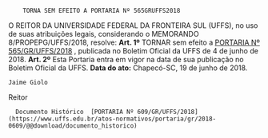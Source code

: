         TORNA SEM EFEITO A PORTARIA Nº 565GRUFFS2018  

 O REITOR DA UNIVERSIDADE FEDERAL DA FRONTEIRA SUL (UFFS), no uso de suas atribuições legais, considerando o MEMORANDO 8/PROPEPG/UFFS/2018, resolve:     **Art. 1º** TORNAR sem efeito a [PORTARIA Nº 565/GR/UFFS/2018](https://www.uffs.edu.br/atos-normativos/portaria/gr/2018-0565)  , publicada no Boletim Oficial da UFFS de 4 de junho de 2018.     **Art. 2º** Esta Portaria entra em vigor na data de sua publicação no Boletim Oficial da UFFS.       **Data do ato:** Chapecó-SC, 19 de junho de 2018.   
 

    Jaime Giolo   
 Reitor 

      Documento Histórico  [PORTARIA Nº 609/GR/UFFS/2018](https://www.uffs.edu.br/atos-normativos/portaria/gr/2018-0609/@@download/documento_historico)     
      
